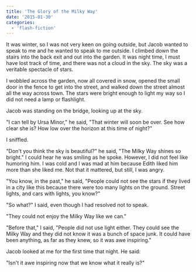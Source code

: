 ```yaml
---
title: 'The Glory of the Milky Way'
date: '2015-01-30'
categories:
  - 'flash-fiction'
---
```


It was winter, so I was not very keen on going outside, but Jacob wanted to
speak to me and he wanted to speak to me outside. I climbed down the stairs into
the back exit and out into the garden. It was night time, I must have lost track
of time, and there was not a cloud in the sky. The sky was a veritable spectacle
of stars.

<!-- truncate -->

I wobbled across the garden, now all covered in snow, opened the small door in
the fence to get into the street, and walked down the street almost all the way
across town. The stars were bright enough to light my way so I did not need a
lamp or flashlight.

Jacob was standing on the bridge, looking up at the sky.

"I can tell by Ursa Minor," he said, "That winter will soon be over. See how
clear she is? How low over the horizon at this time of night?"

I sniffled.

"Don't you think the sky is beautiful?" he said, "The Milky Way shines so
bright." I could hear he was smiling as he spoke. However, I did not feel like
humoring him. I was cold and I was mad at him because Edith liked him more than
she liked me. Not that it mattered, but still, I was angry.

"You know, in the past," he said, "People could not see the stars if they lived
in a city like this because there were too many lights on the ground. Street
lights, and cars with lights, you know?"

"So what?" I said, even though I had resolved not to speak.

"They could not enjoy the Milky Way like we can."

"Before that," I said, "People did not use light either. They could see the
Milky Way and they did not know it was a bunch of space junk. It could have been
anything, as far as they knew, so it was awe inspiring."

Jacob looked at me for the first time that night. He said:

"Isn't it awe inspiring now that we know what it really is?"
